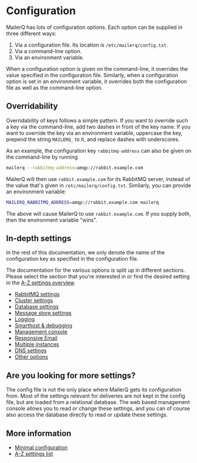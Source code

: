 # Configuration

MailerQ has lots of configuration options. Each option can be supplied in
three different ways:

1. Via a configuration file. Its location is `/etc/mailerq/config.txt`.
2. Via a command-line option.
3. Via an environment variable.

When a configuration option is given on the command-line, it overrides the
value specified in the configuration file. Similarly, when a configuration
option is set in an environment variable, it overrides both the configuration
file as well as the command-line option.

## Overridability

Overridability of keys follows a simple pattern. If you want to override such a
key via the command-line, add two dashes in front of the key name. If you want
to override the key via an environment variable, uppercase the key, prepend the
string `MAILERQ_` to it, and replace dashes with underscores.

As an example, the configuration key `rabbitmq-address` can also be given on
the command-line by running

```bash
mailerq --rabbitmq-address=amqp://rabbit.example.com
```

MailerQ will then use `rabbit.example.com` for its RabbitMQ server, instead of
the value that's given in `/etc/mailerq/config.txt`. Similarly, you can provide
an environment variable:

```bash
MAILERQ_RABBITMQ_ADDRESS=amqp://rabbit.example.com mailerq
```

The above will cause MailerQ to use `rabbit.example.com`. If you supply both,
then the environment variable "wins".

## In-depth settings

In the rest of this documentation, we only denote the name of the configuration
key as specified in the configuration file.

The documentation for the various options is split up in different sections.
Please select the section that you're interested in or find the desired
setting in the [A-Z settings overview](settings-alphabetical).

* [RabbitMQ settings](rabbitmq-config "RabbitmQ configuration")
* [Cluster settings](cluster "Cluster configuration")
* [Database settings](database-access "Database access")
* [Message store settings](message-store-options "Message Store options")
* [Logging](logging "Logging")
* [Smarthost & debugging](smarthost "Smarthost & debugging")
* [Management console](management-console "Management console")
* [Responsive Email](responsiveemail "ResponsiveEmail.com integration")
* [Multiple instances](multiple-instances "Multiple MailerQ instances on one server")
* [DNS settings](dns-settings "DNS settings")
* [Other options](other-configuration "Other configuration options")

## Are you looking for more settings?

The config file is not the only place where MailerQ gets its configuration
from. Most of the settings relevant for deliveries are not kept in the 
config file, but are loaded from a relational database. The web based management 
console allows you to read or change these settings, and you can of course
also access the database directly to read or update these settings.

## More information

* [Minimal configuration](minimal-configuration "The minimal configuration for MailerQ")
* [A-Z settings list](settings-alphabetical "See all settings from A-Z")


